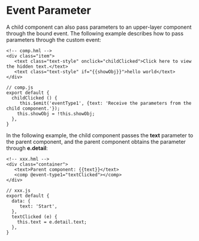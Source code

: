 # Event Parameter

A child component can also pass parameters to an upper-layer component through the bound event. The following example describes how to pass parameters through the custom event:

```
<!-- comp.hml -->
<div class="item">  
   <text class="text-style" onclick="childClicked">Click here to view the hidden text.</text> 
   <text class="text-style" if="{{showObj}}">hello world</text> 
</div>
```

```
// comp.js
export default { 
  childClicked () {
     this.$emit('eventType1', {text: 'Receive the parameters from the child component.'});
    this.showObj = !this.showObj;
  },
}
```

In the following example, the child component passes the  **text**  parameter to the parent component, and the parent component obtains the parameter through  **e.detail**:

```
<!-- xxx.hml -->
<div class="container">  
   <text>Parent component: {{text}}</text> 
   <comp @event-type1="textClicked"></comp>  
</div>
```

```
// xxx.js
export default { 
  data: {
     text: 'Start',
  },
  textClicked (e) {
    this.text = e.detail.text;
  },
}
```

